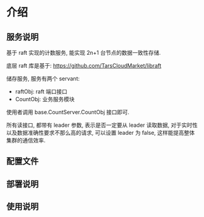 # 介绍

## 服务说明

基于 raft 实现的计数服务, 能实现 2n+1 台节点的数据一致性存储.

底层 raft 库是基于: https://github.com/TarsCloudMarket/libraft

储存服务, 服务有两个 servant:

- raftObj: raft 端口接口
- CountObj: 业务服务模块

使用者调用 base.CountServer.CountObj 接口即可.

所有读接口, 都带有 leader 参数, 表示是否一定要从 leader 读取数据, 对于实时性以及数据准确性要求不那么高的请求, 可以设置 leader 为 false, 这样能提高整体集群的通信效率.

## 配置文件

## 部署说明

## 使用说明
